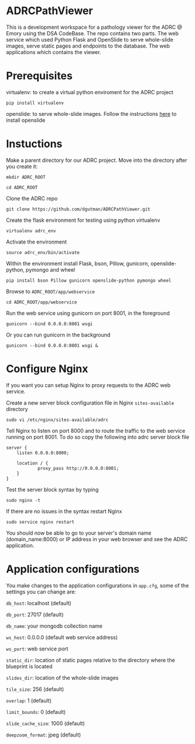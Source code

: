 ADRCPathViewer
=====================
This is a development workspace for a pathology viewer for the ADRC @ Emory using the DSA CodeBase. The repo contains two parts. The web service which used Python Flask and OpenSlide to serve whole-slide images, serve static pages and endpoints to the database. The web applications which contains the viewer.

Prerequisites
=====================
virtualenv: to create a virtual python enviroment for the ADRC project

    pip install virtualenv

openslide: to serve whole-slide images. Follow the instructions [here](https://github.com/DigitalSlideArchive/digital_slide_archive/wiki/VIPS-and-OpenSlide-Installation) to install openslide

Instuctions
=====================
Make a parent directory for our ADRC project. Move into the directory after you create it:

    mkdir ADRC_ROOT

    cd ADRC_ROOT

Clone the ADRC repo

    git clone https://github.com/dgutman/ADRCPathViewer.git

Create the flask environment for testing using python virtualenv

    virtualenv adrc_env

Activate the environment

    source adrc_env/bin/activate

Within the environment install Flask, bson, Pillow, gunicorn, openslide-python, pymongo and wheel

    pip install bson Pillow gunicorn openslide-python pymongo wheel

Browse to `ADRC_ROOT/app/webservice`

    cd ADRC_ROOT/app/webservice

Run the web service using gunicorn on port 8001, in the foreground

    gunicorn --bind 0.0.0.0:8001 wsgi

Or you can run gunicorn in the background

    gunicorn --bind 0.0.0.0:8001 wsgi &

Configure Nginx
==========================
If you want you can setup Nginx to proxy requests to the ADRC web service.

Create a new server block configuration file in Nginx `sites-available` directory

    sudo vi /etc/nginx/sites-available/adrc

Tell Nginx to listen on port 8000 and to route the traffic to the web service running on port 8001. To do so copy the following into adrc server block file

    server {
        listen 0.0.0.0:8000;

        location / {
                proxy_pass http://0.0.0.0:8001;
        }
    }

Test the server block syntax by typing

    sudo nginx -t

If there are no issues in the syntax restart Nginx

    sudo service nginx restart

You should now be able to go to your server's domain name (domain_name:8000) or IP address in your web browser and see the ADRC application.

Application configurations
===========================
You make changes to the application configurations in `app.cfg`, some of the settings you can change are:

`db_host`: localhost (default)

`db_port`: 27017 (default)

`db_name`: your mongodb collection name

`ws_host`: 0.0.0.0 (default web service address)

`ws_port`: web service port

`static_dir`: location of static pages relative to the directory where the blueprint is located

`slides_dir`: location of the whole-slide images

`tile_size`: 256 (default)

`overlap`: 1 (default)

`limit_bounds`: 0 (default)

`slide_cache_size`: 1000 (default)

`deepzoom_format`: jpeg (default)


